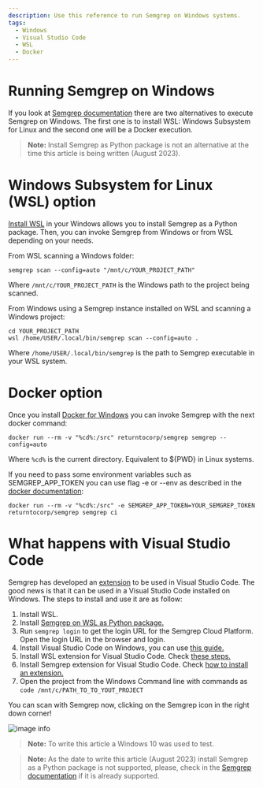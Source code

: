 ```yaml
---
description: Use this reference to run Semgrep on Windows systems.
tags:
  - Windows
  - Visual Studio Code
  - WSL
  - Docker
---
```


# Running Semgrep on Windows

If you look at [Semgrep documentation](https://semgrep.dev/docs/getting-started/#installing-and-running-semgrep-locally) there are two alternatives to execute Semgrep on Windows.
The first one is to install WSL: Windows Subsystem for Linux and the second one will be a Docker execution.
> **Note:** Install Semgrep as Python package is not an alternative at the time this article is being written (August 2023).

# Windows Subsystem for Linux (WSL) option
[Install WSL](https://learn.microsoft.com/en-us/windows/wsl/install) in your Windows allows you to install Semgrep as a Python package. 
Then, you can invoke Semgrep from Windows or from WSL depending on your needs.

From WSL scanning a Windows folder:
```
semgrep scan --config=auto "/mnt/c/YOUR_PROJECT_PATH"
```
Where `/mnt/c/YOUR_PROJECT_PATH` is the Windows path to the project being scanned.

From Windows using a Semgrep instance installed on WSL and scanning a Windows project:
```
cd YOUR_PROJECT_PATH
wsl /home/USER/.local/bin/semgrep scan --config=auto .
```

Where `/home/USER/.local/bin/semgrep` is the path to Semgrep executable in your WSL system.

# Docker option
Once you install [Docker for Windows](https://docs.docker.com/desktop/install/windows-install/) you can invoke Semgrep with the next docker command:

```
docker run --rm -v "%cd%:/src" returntocorp/semgrep semgrep --config=auto
```

Where `%cd%` is the current directory. Equivalent to ${PWD} in Linux systems.

If you need to pass some environment variables such as SEMGREP_APP_TOKEN you can use flag -e or --env as described in the [docker documentation](https://docs.docker.com/engine/reference/commandline/run/):
```
docker run --rm -v "%cd%:/src" -e SEMGREP_APP_TOKEN=YOUR_SEMGREP_TOKEN returntocorp/semgrep semgrep ci
```

# What happens with Visual Studio Code
Semgrep has developed an [extension](https://semgrep.dev/docs/extensions/semgrep-vs-code/) to be used in Visual Studio Code. 
The good news is that it can be used in a Visual Studio Code installed on Windows.
The steps to install and use it are as follow:

1. Install WSL. 
2. Install [Semgrep on WSL as Python package.](https://semgrep.dev/docs/getting-started/#installing-and-running-semgrep-locally)
3. Run `semgrep login` to get the login URL for the Semgrep Cloud Platform. Open the login URL in the browser and login.
4. Install Visual Studio Code on Windows, you can use [this guide.](https://code.visualstudio.com/docs/setup/windows)
5. Install WSL extension for Visual Studio Code. Check [these steps.](https://code.visualstudio.com/docs/remote/wsl)
6. Install Semgrep extension for Visual Studio Code. Check [how to install an extension.](https://code.visualstudio.com/docs/editor/extension-marketplace#_install-an-extension)
7. Open the project from the Windows Command line with commands as `code /mnt/c/PATH_TO_TO_YOUT_PROJECT`

You can scan with Semgrep now, clicking on the Semgrep icon in the right down corner!

![image info](/img/kb/vscode-windows.png)

> **Note:** To write this article a Windows 10 was used to test.

> **Note:** As the date to write this article (August 2023) install Semgrep as a Python package is not supported, please, check in the [Semgrep documentation](https://semgrep.dev/docs/getting-started/#installing-and-running-semgrep-locally) if it is already supported.
